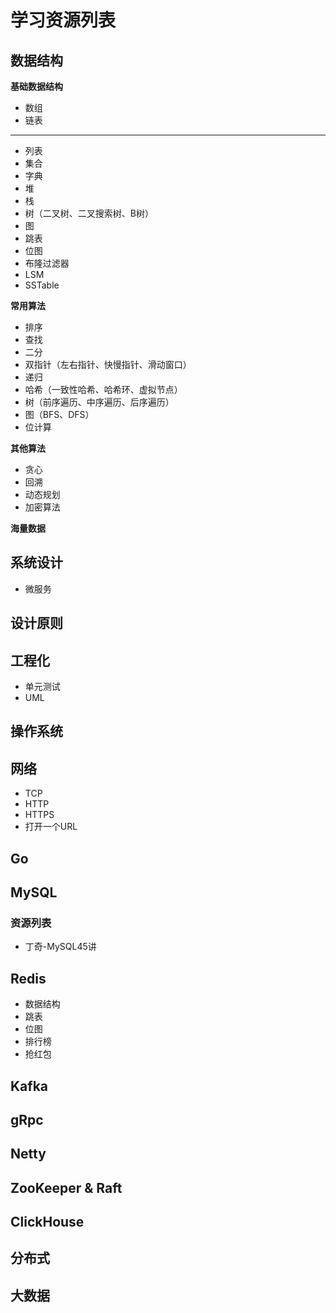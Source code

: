 # 学习资源列表

## 数据结构

**基础数据结构**

* 数组
* 链表

****

* 列表
* 集合
* 字典
* 堆
* 栈
* 树（二叉树、二叉搜索树、B树）
* 图
* 跳表
* 位图
* 布隆过滤器
* LSM
* SSTable

**常用算法**

* 排序
* 查找
* 二分
* 双指针（左右指针、快慢指针、滑动窗口）
* 递归
* 哈希（一致性哈希、哈希环、虚拟节点）
* 树（前序遍历、中序遍历、后序遍历）
* 图（BFS、DFS）
* 位计算

**其他算法**

* 贪心
* 回溯
* 动态规划
* 加密算法

**海量数据**



## 系统设计

* 微服务

## 设计原则

## 工程化

* 单元测试
* UML

## 操作系统

## 网络

* TCP
* HTTP
* HTTPS
* 打开一个URL

## Go

## MySQL

### 资源列表

* 丁奇-MySQL45讲

## Redis

* 数据结构
* 跳表
* 位图
* 排行榜
* 抢红包

## Kafka

## gRpc

## Netty

## ZooKeeper & Raft

## ClickHouse

## 分布式

## 大数据